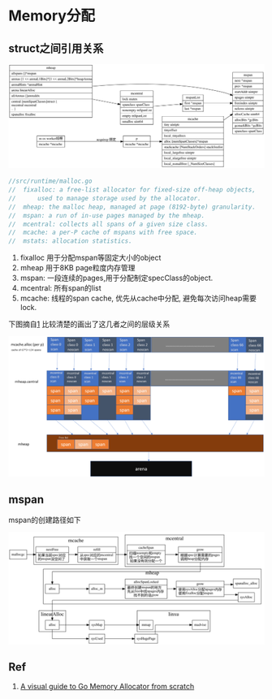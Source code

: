 # Memory分配

## struct之间引用关系

![mem-struct](./mem-struct.svg)

```go
//src/runtime/malloc.go
//	fixalloc: a free-list allocator for fixed-size off-heap objects,
//		used to manage storage used by the allocator.
//	mheap: the malloc heap, managed at page (8192-byte) granularity.
//	mspan: a run of in-use pages managed by the mheap.
//	mcentral: collects all spans of a given size class.
//	mcache: a per-P cache of mspans with free space.
//	mstats: allocation statistics.
```
1. fixalloc 用于分配mspan等固定大小的object
2. mheap 用于8KB page粒度内存管理
3. mspan: 一段连续的pages,用于分配制定specClass的object.
4. mcentral: 所有span的list
5. mcache: 线程的span cache, 优先从cache中分配, 避免每次访问heap需要lock.


下图摘自[1](blog.learngoprogramming.com/a-visual-guide-to-golang-memory-allocator-from-ground-up-e132258453ed)
比较清楚的画出了这几者之间的层级关系

![golang-mem-overview](./golang-mem-overview.png)

## mspan

mspan的创建路径如下

![mspan-create](./mspan-create.svg)


## Ref

1. [A visual guide to Go Memory Allocator from scratch](https://blog.learngoprogramming.com/a-visual-guide-to-golang-memory-allocator-from-ground-up-e132258453ed)
